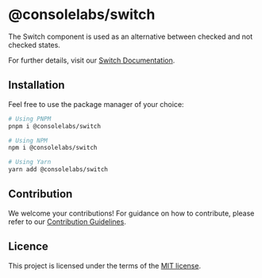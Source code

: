 # @consolelabs/switch

The Switch component is used as an alternative between checked and not checked
states.

For further details, visit our
[Switch Documentation](https://ds.console.so/?path=/docs/ui-switch--docs).

## Installation

Feel free to use the package manager of your choice:

```sh
# Using PNPM
pnpm i @consolelabs/switch

# Using NPM
npm i @consolelabs/switch

# Using Yarn
yarn add @consolelabs/switch
```

## Contribution

We welcome your contributions! For guidance on how to contribute, please refer
to our [Contribution Guidelines](/CONTRIBUTING.md).

## Licence

This project is licensed under the terms of the
[MIT license](https://choosealicense.com/licenses/mit/).
